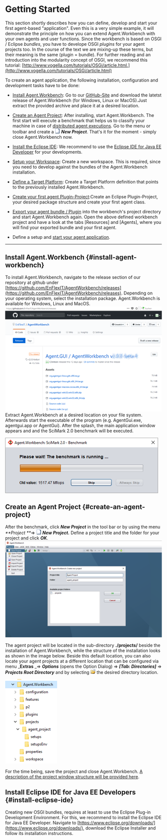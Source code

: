 # Getting Started

This section shortly describes how you can define, develop and start your first agent-based "application". Even this is a very simple example, it will demonstrate the principle on how you can extend Agent.Workbench with your own agents and user functions. Since the workbench is based on OSGI / Eclipse _bundles_, you have to develope OSGI _plugins_ for your agent projects too. In the course of the text we are mixing-up these terms, but their meaning is the same \(plugin = bundle\). For further reading and an introduction into the modularity concept of OSGI, we recommend this tutorial: [http://www.vogella.com/tutorials/OSGi/article.html.](http://www.vogella.com/tutorials/OSGi/article.html)

To create an agent application, the following installation, configuration and development tasks have to be done:

* [Install Agent.Workbench](#install-agent-workbench): Go to our [GitHub-Site](https://github.com/EnFlexIT/AgentWorkbench/releases) and download the latetst release of Agent.Workbench \(for Windows, Linux or MacOS\).Just extract the provided archive and place it at a desired location.

* [Create an Agent Project](#create-an-agent-project): After installing, start Agent.Workbench. The first start will execute a benchmark that helps us to classify your machine in case of [distributed agent executions](/distributed-application.md). Go to the menu or toolbar and create a ![](/eclipseProjects/org.agentgui/bundles/org.agentgui.core/icons/core/MBnew.png) _**New Project**_. That's it for the moment - simply close Agent.Workbench now.

* [Install the Eclipse IDE](#install-eclipse-ide): We recommend to use the [Eclipse IDE for Java EE Developer](https://www.eclipse.org/downloads/) for your developments.

* [Setup your Workspace](/01_getting-started/define-your-eclipse-target-platform.md): Create a new workspace. This is required, since you need to develop against the bundles of the Agent.Workbench installation.

* [Define a Target Platform](/01_getting-started/define-a-target-platform.md): Create a Target Platform definition that points to the previously installed Agent.Workbench.

* [Create your first agent Plugin-Project](/01_getting-started/create-new-agent-project.md):Create an Eclipse Plugin-Project, your desired package structure and create your first agent class.

* [Export your agent bundle / Plugin](/01_getting-started/export-an-agent-bundle.md) into the workbench's project directory and start Agent.Workbench again. Open the above defined workbench project and have a look at the tabs \[Resources\] and \[Agents\], where you will find your exported bundle and your first agent.

* Define a setup and [start your agent application](/01_getting-started/start-your-first-setup.md).

---

## Install Agent.Workbench {#install-agent-workbench}

To install Agent.Workbench, navigate to the release section of our repository at github under [https://github.com/EnFlexIT/AgentWorkbench/releases](https://github.com/EnFlexIT/AgentWorkbench/releases). Depending on your operating system, select the installation package. Agent.Workbench is available for Windows, Linux and MacOS.![](/00_images/01_GettingStarted/01_Workbench-Releases.png)Extract Agent.Workbench at a desired location on your file system. Afterwards start the executable of the program \(e.g. AgentGui.exe, agentgui.app or AgentGui\). After the splash, the main application window appears and and the SciMark 2.0 benchmark will be executed.

![](/00_images/01_GettingStarted/02_BenchmarkWindow.png)

## Create an Agent Project {#create-an-agent-project}

After the benchmark, click _**New Project**_ in the tool bar or by using the menu _**Project **_=&gt; ![](/eclipseProjects/org.agentgui/bundles/org.agentgui.core/icons/core/MBnew.png) _**New Project.**_ Define a project title and the folder for your project and click _**OK**_.![](/00_images/01_GettingStarted/03_CreateNewProject.png)

The agent project will be located in the sub-directory **./projects/** beside the installation of Agent.Workbench, while the structure of the installation looks as shown in the image below. Beside this default location, you can also locate your agent projects at a different location that can be configured via menu _**Extras** _=&gt; _**Options**_ \(opens the Option Dialog\) =&gt; _**\[Tab: Directories\]**_ =&gt; _**Projects Root Directory**_ and by selecting ![](/eclipseProjects/org.agentgui/bundles/org.agentgui.core/icons/core/MBopen.png) the desired directory location.

![](/00_images/01_GettingStarted/04_InstallationStructure.png)

For the time being, save the project and close Agent.Workbench. [A description of the project window structure will be provided here](/the-project-window.md).

## Install Eclipse IDE for Java EE Developers {#install-eclipse-ide}

Creating new OSGI bundles, requires at least to use the Eclipse Plug-in Development Environment. For this, we recommend to install the Eclipse IDE for Java EE Developer. Navigate to [https://www.eclipse.org/downloads/](https://www.eclipse.org/downloads/), download the Eclipse Installer and follow its installation instructions.

